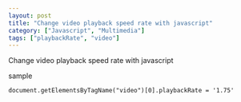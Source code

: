```yaml
---
layout: post
title: "Change video playback speed rate with javascript"
category: ["Javascript", "Multimedia"]
tags: ["playbackRate", "video"]
---
```


Change video playback speed rate with javascript

sample 

`document.getElementsByTagName("video")[0].playbackRate = '1.75'`


